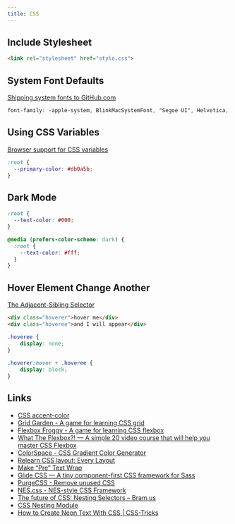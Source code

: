```yaml
---
title: CSS
---
```


## Include Stylesheet

```html
<link rel="stylesheet" href="style.css">
```

## System Font Defaults

[Shipping system fonts to GitHub.com](https://markdotto.com/2018/02/07/github-system-fonts/)

```css
font-family: -apple-system, BlinkMacSystemFont, "Segoe UI", Helvetica, Arial, sans-serif, "Apple Color Emoji", "Segoe UI Emoji", "Segoe UI Symbol";
```

## Using CSS Variables

[Browser support for CSS variables](https://caniuse.com/css-variables)

```css
:root {
  --primary-color: #db0a5b;
}
```

## Dark Mode

```css
:root {
  --text-color: #000;
}

@media (prefers-color-scheme: dark) {
  :root {
    --text-color: #fff;
  }
}
```

## Hover Element Change Another

[The Adjacent-Sibling Selector](https://meyerweb.com/eric/articles/webrev/200007a.html)

```html
<div class="hoverer">hover me</div>
<div class="hoveree">and I will appear</div>
```

```css
.hoveree {
    display: none;
}
    
.hoverer:hover + .hoveree {
    display: block;
}
```

## Links

- [CSS accent-color](https://web.dev/accent-color/)
- [Grid Garden - A game for learning CSS grid](https://cssgridgarden.com/)
- [Flexbox Froggy - A game for learning CSS flexbox](https://flexboxfroggy.com/)
- [What The Flexbox?! — A simple 20 video course that will help you master CSS Flexbox](https://flexbox.io/)
- [ColorSpace - CSS Gradient Color Generator](https://mycolor.space/gradient)
- [Relearn CSS layout: Every Layout](https://every-layout.dev/)
- [Make “Pre” Text Wrap](https://css-tricks.com/snippets/css/make-pre-text-wrap/)
- [Glide CSS — A tiny component-first CSS framework for Sass](https://glidecss.com/)
- [PurgeCSS - Remove unused CSS](https://purgecss.com/#sponsors-%F0%9F%A5%B0)
- [NES.css - NES-style CSS Framework](https://nostalgic-css.github.io/NES.css/)
- [The future of CSS: Nesting Selectors – Bram.us](https://www.bram.us/2019/03/17/the-future-of-css-nesting-selectors/)
- [CSS Nesting Module](https://www.w3.org/TR/2021/WD-css-nesting-1-20210831/)
- [How to Create Neon Text With CSS | CSS-Tricks](https://css-tricks.com/how-to-create-neon-text-with-css/)